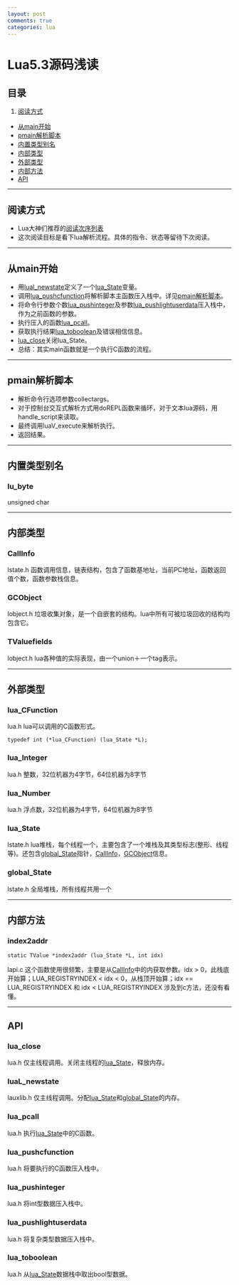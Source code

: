 ```yaml
---
layout: post
comments: true
categories: lua
---
```

# Lua5.3源码浅读

## 目录
1. [阅读方式](#阅读方式)
- [从main开始](#从main开始)
- [pmain解析脚本](#pmain解析脚本)
- [内置类型别名](#内置类型别名)
- [内部类型](#内部类型)
- [外部类型](#外部类型)
- [内部方法](#内部方法)
- [API](#api)

-------------------------------------------------------

## 阅读方式
- Lua大神们推荐的[阅读次序列表](https://www.reddit.com/comments/63hth/ask_reddit_which_oss_codebases_out_there_are_so/c02pxbp)
- 这次阅读目标是看下lua解析流程。具体的指令、状态等留待下次阅读。


-------------------------------------------------------

## 从main开始
- 用[lual_newstate](#lual_newstate)定义了一个[lua_State](#lua_state)变量。
- 调用[lua_pushcfunction](#lua_pushcfunction)将解析脚本主函数压入栈中。详见[pmain解析脚本](#pmain解析脚本)。
- 将命令行参数个数[lua_pushinteger](#lua_pushinteger)及参数[lua_pushlightuserdata](#lua_pushlightuserdata)压入栈中，作为之前函数的参数。
- 执行压入的函数[lua_pcall](#lua_pcall)。
- 获取执行结果[lua_toboolean](#lua_toboolean)及错误相信信息。
- [lua_close](#lua_close)关闭lua_State。
- 总结：其实main函数就是一个执行C函数的流程。


-------------------------------------------------------

## pmain解析脚本
- 解析命令行选项参数collectargs。
- 对于控制台交互式解析方式用doREPL函数来循环，对于文本lua源码，用handle_script来读取。
- 最终调用luaV_execute来解析执行。
- 返回结果。

-------------------------------------------------------

## 内置类型别名

### lu_byte
unsigned char


-------------------------------------------------------

## 内部类型

### CallInfo
lstate.h 函数调用信息，链表结构，包含了函数基地址，当前PC地址，函数返回值个数，函数参数栈信息。

### GCObject
lobject.h 垃圾收集对象，是一个自嵌套的结构。lua中所有可被垃圾回收的结构均包含它。

### TValuefields
lobject.h lua各种值的实际表现，由一个union＋一个tag表示。


-------------------------------------------------------

## 外部类型


<span id='lua_cfunction'></span>

### lua_CFunction
lua.h lua可以调用的C函数形式。

    typedef int (*lua_CFunction) (lua_State *L);



<span id='lua_integer'></span>

### lua_Integer
lua.h 整数，32位机器为4字节，64位机器为8字节


<span id='lua_number'></span>

### lua_Number
lua.h 浮点数，32位机器为4字节，64位机器为8字节


<span id='lua_state'></span>

### lua_State
lstate.h lua堆栈，每个线程一个，主要包含了一个堆栈及其类型标志(整形、线程等)。还包含[global_State](#global_state)指针，[CallInfo](#callinfo)，[GCObject](#gcobject)信息。


<span id='global_state'></span>

### global_State
lstate.h 全局堆栈，所有线程共用一个


-------------------------------------------------------

## 内部方法

### index2addr

    static TValue *index2addr (lua_State *L, int idx)

lapi.c 这个函数使用很频繁，主要是从[CallInfo](#callinfo)中的内获取参数。idx > 0，此栈底开始算；LUA_REGISTRYINDEX < idx < 0，从栈顶开始算；idx == LUA_REGISTRYINDEX 和 idx < LUA_REGISTRYINDEX 涉及到c方法，还没有看懂。


-------------------------------------------------------

## API


<span id='lua_close'></span>

### lua_close
lua.h 仅主线程调用。关闭主线程的[lua_State](#lua_state)，释放内存。


<span id='lual_newstate'></span>

### luaL_newstate
lauxlib.h 仅主线程调用。分配[lua_State](#lua_state)和[global_State](#global_state)的内存。


<span id='lua_pcall'></span>

### lua_pcall
lua.h 执行[lua_State](#lua_state)中的C函数。


<span id='lua_pushcfunction'></span>

### lua_pushcfunction
lua.h 将要执行的C函数压入栈中。


<span id='lua_pushinteger'></span>

### lua_pushinteger
lua.h 将int型数据压入栈中。


<span id='lua_pushlightuserdata'></span>

### lua_pushlightuserdata
lua.h 将复杂类型数据压入栈中。


<span id='lua_toboolean'></span>

### lua_toboolean
lua.h 从[lua_State](#lua_state)数据栈中取出bool型数据。
